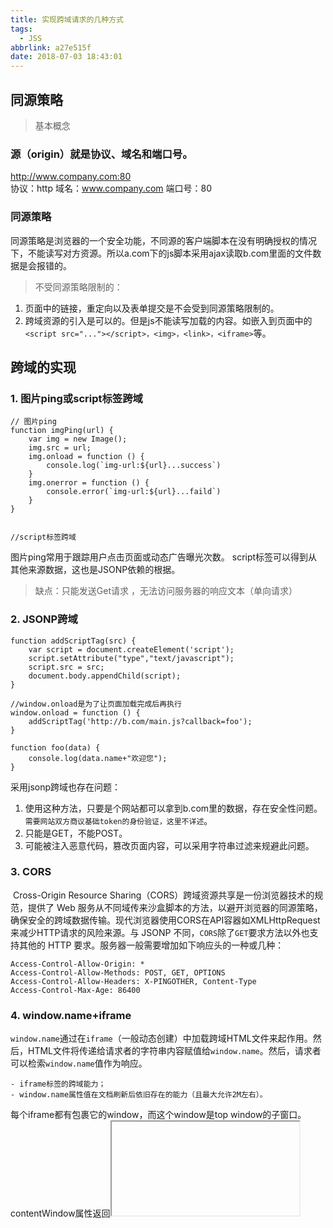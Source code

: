 ```yaml
---
title: 实现跨域请求的几种方式
tags:
  - JSS
abbrlink: a27e515f
date: 2018-07-03 18:43:01
---
```

## 同源策略
> 基本概念
### 源（origin）就是协议、域名和端口号。
http://www.company.com:80   
协议：http
域名：www.company.com
端口号：80

### 同源策略
同源策略是浏览器的一个安全功能，不同源的客户端脚本在没有明确授权的情况下，不能读写对方资源。所以a.com下的js脚本采用ajax读取b.com里面的文件数据是会报错的。

> 不受同源策略限制的：
1. 页面中的链接，重定向以及表单提交是不会受到同源策略限制的。
2. 跨域资源的引入是可以的。但是js不能读写加载的内容。如嵌入到页面中的`<script src="..."></script>，<img>，<link>，<iframe>`等。

## 跨域的实现
### 1. 图片ping或script标签跨域
```
// 图片ping
function imgPing(url) {
    var img = new Image();
    img.src = url;
    img.onload = function () {
        console.log(`img-url:${url}...success`)
    }
    img.onerror = function () {
        console.error(`img-url:${url}...faild`)
    }
}


//script标签跨域

```

图片ping常用于跟踪用户点击页面或动态广告曝光次数。 
script标签可以得到从其他来源数据，这也是JSONP依赖的根据。 
> 缺点：只能发送Get请求 ，无法访问服务器的响应文本（单向请求）

### 2. JSONP跨域
```
function addScriptTag(src) { 
    var script = document.createElement('script'); 
    script.setAttribute("type","text/javascript"); 
    script.src = src; 
    document.body.appendChild(script);
}

//window.onload是为了让页面加载完成后再执行
window.onload = function () { 
    addScriptTag('http://b.com/main.js?callback=foo');
} 

function foo(data) { 
    console.log(data.name+"欢迎您");
}
```
采用jsonp跨域也存在问题：
1.	使用这种方法，只要是个网站都可以拿到b.com里的数据，存在安全性问题。`需要网站双方商议基础token的身份验证，这里不详述`。
2.	只能是GET，不能POST。
3.	可能被注入恶意代码，篡改页面内容，可以采用字符串过滤来规避此问题。

### 3. CORS
​ Cross-Origin Resource Sharing（CORS）跨域资源共享是一份浏览器技术的规范，提供了 Web 服务从不同域传来沙盒脚本的方法，以避开浏览器的同源策略，确保安全的跨域数据传输。现代浏览器使用CORS在API容器如XMLHttpRequest来减少HTTP请求的风险来源。与 JSONP 不同，` CORS `除了` GET `要求方法以外也支持其他的 HTTP 要求。服务器一般需要增加如下响应头的一种或几种：
```
Access-Control-Allow-Origin: *
Access-Control-Allow-Methods: POST, GET, OPTIONS
Access-Control-Allow-Headers: X-PINGOTHER, Content-Type
Access-Control-Max-Age: 86400
```

### 4. window.name+iframe
`window.name`通过在`iframe`（一般动态创建）中加载跨域HTML文件来起作用。然后，HTML文件将传递给请求者的字符串内容赋值给`window.name`。然后，请求者可以检索`window.name`值作为响应。

    - iframe标签的跨域能力；
    - window.name属性值在文档刷新后依旧存在的能力（且最大允许2M左右）。
每个iframe都有包裹它的window，而这个window是top window的子窗口。contentWindow属性返回<iframe>元素的Window对象。你可以使用这个Window对象来访问iframe的文档及其内部DOM。

### 5. window.postMessage()

HTML5新特性，可以用来向其他所有的` window `对象发送消息。需要注意的是我们必须要保证所有的脚本执行完才发送` MessageEvent`，如果在函数执行的过程中调用了它，就会让后面的函数超时无法执行。

### 6. 修改document.domain跨子域

**前提条件：这两个域名必须属于同一个基础域名!而且所用的协议，端口都要一致，否则无法利用document.domain进行跨域，所以只能跨子域**

​ 在根域范围内，允许把domain属性的值设置为它的上一级域。例如，在`”aaa.xxx.com”`域内，可以把`domain`设置为` “xxx.com” `但不能设置为 `“xxx.org” `或者`”com”`。

​ 现在存在两个域名`aaa.xxx.com`和`bbb.xxx.com`。在aaa下嵌入bbb的页面，由于其document.name不一致，无法在aaa下操作bbb的js。可以在aaa和bbb下通过js将`document.name = 'xxx.com'`;设置一致，来达到互相访问的作用。

### 7. websocket
WebSocket protocol 是HTML5一种新的协议。它实现了浏览器与服务器全双工通信，同时`允许跨域通讯`

**需要注意：**WebSocket对象不支持DOM 2级事件侦听器，必须使用DOM 0级语法分别定义各个事件。

### 8. 代理

同源策略是针对浏览器端进行的限制，可以通过服务器端来解决该问题

DomainA客户端（浏览器） ==> DomainA服务器 ==> DomainB服务器 ==> DomainA客户端（浏览器）